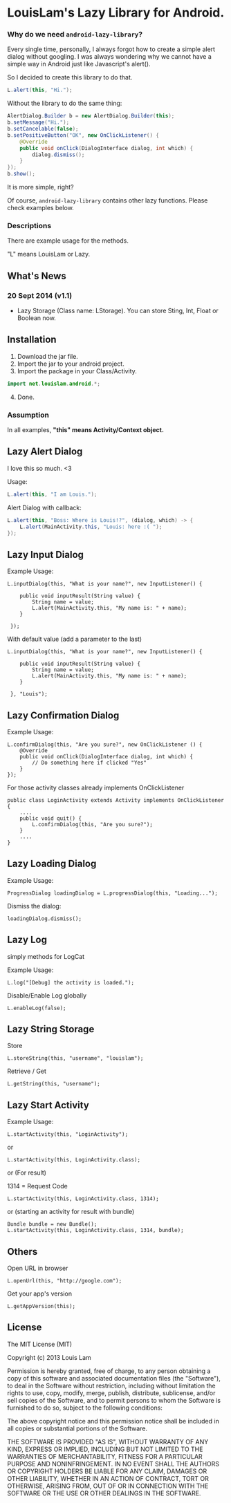 LouisLam's Lazy Library for Android. 
===================

### Why do we need `android-lazy-library`? ###

Every single time, personally, I always forgot how to create a simple alert dialog without googling. I was always wondering why we cannot have a simple way in Android just like Javascript's alert().

So I decided to create this library to do that.

```java
L.alert(this, "Hi.");
```

Without the library to do the same thing:

```java
AlertDialog.Builder b = new AlertDialog.Builder(this);
b.setMessage("Hi.");
b.setCancelable(false);
b.setPositiveButton("OK", new OnClickListener() {
	@Override
	public void onClick(DialogInterface dialog, int which) {
		dialog.dismiss();
	}
});
b.show();
```

It is more simple, right?

Of course, `android-lazy-library` contains other lazy functions. Please check examples below.


### Descriptions ###

There are example usage for the methods.

"L" means LouisLam or Lazy.


## What's News ##

### 20 Sept 2014 (v1.1) ###
- Lazy Storage (Class name: LStorage). You can store Sting, Int, Float or Boolean now.


## Installation ##

1. Download the jar file.
2. Import the jar to your android project.
3. Import the package in your Class/Activity.

```java
import net.louislam.android.*;
```

4. Done.

### Assumption ###
In all examples, **"this" means Activity/Context object.**


## Lazy Alert Dialog ##

I love this so much. <3

Usage: 

```java
L.alert(this, "I am Louis.");
```

Alert Dialog with callback:

```java
L.alert(this, "Boss: Where is Louis!?", (dialog, which) -> {
    L.alert(MainActivity.this, "Louis: here :( ");
});
```

## Lazy Input Dialog ##

Example Usage:

	L.inputDialog(this, "What is your name?", new InputListener() {
	 
	 	public void inputResult(String value) {
	 		String name = value;
	 		L.alert(MainActivity.this, "My name is: " + name);
		}
	 
	 });

With default value (add a parameter to the last)

	L.inputDialog(this, "What is your name?", new InputListener() {
	 
	 	public void inputResult(String value) {
	 		String name = value;
	 		L.alert(MainActivity.this, "My name is: " + name);
		}
	 
	 }, "Louis");

## Lazy Confirmation Dialog ##

Example Usage:

	L.confirmDialog(this, "Are you sure?", new OnClickListener () {
		@Override
		public void onClick(DialogInterface dialog, int which) {
			// Do something here if clicked "Yes"	
		}		
	});


For those activity classes already implements OnClickListener

	public class LoginActivity extends Activity implements OnClickListener {
		....
	  	public void quit() {
			L.confirmDialog(this, "Are you sure?");
	 	}
		....
	}


## Lazy Loading Dialog ##

Example Usage:

	ProgressDialog loadingDialog = L.progressDialog(this, "Loading...");

Dismiss the dialog:

	loadingDialog.dismiss();


## Lazy Log ##

simply methods for LogCat

Example Usage:

	L.log("[Debug] the activity is loaded.");

Disable/Enable Log globally

	L.enableLog(false);


## Lazy String Storage

Store

	L.storeString(this, "username", "louislam");


Retrieve / Get

	L.getString(this, "username");
	

## Lazy Start Activity ##
	 
Example Usage: 

	L.startActivity(this, "LoginActivity");

or

	L.startActivity(this, LoginActivity.class);

or (For result)

1314 = Request Code

	L.startActivity(this, LoginActivity.class, 1314);

or (starting an activity for result with bundle)

	Bundle bundle = new Bundle();
	L.startActivity(this, LoginActivity.class, 1314, bundle);


## Others ##

Open URL in browser

	L.openUrl(this, "http://google.com");

Get your app's version

	L.getAppVersion(this);


## License ##


The MIT License (MIT)

Copyright (c) 2013 Louis Lam

Permission is hereby granted, free of charge, to any person obtaining a copy
of this software and associated documentation files (the "Software"), to deal
in the Software without restriction, including without limitation the rights
to use, copy, modify, merge, publish, distribute, sublicense, and/or sell
copies of the Software, and to permit persons to whom the Software is
furnished to do so, subject to the following conditions:

The above copyright notice and this permission notice shall be included in
all copies or substantial portions of the Software.

THE SOFTWARE IS PROVIDED "AS IS", WITHOUT WARRANTY OF ANY KIND, EXPRESS OR
IMPLIED, INCLUDING BUT NOT LIMITED TO THE WARRANTIES OF MERCHANTABILITY,
FITNESS FOR A PARTICULAR PURPOSE AND NONINFRINGEMENT. IN NO EVENT SHALL THE
AUTHORS OR COPYRIGHT HOLDERS BE LIABLE FOR ANY CLAIM, DAMAGES OR OTHER
LIABILITY, WHETHER IN AN ACTION OF CONTRACT, TORT OR OTHERWISE, ARISING FROM,
OUT OF OR IN CONNECTION WITH THE SOFTWARE OR THE USE OR OTHER DEALINGS IN
THE SOFTWARE.
